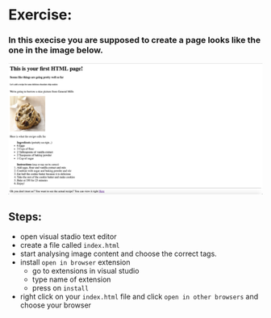 # Exercise:
### In this execise you are supposed to create a page looks like the one in the image below.
![image](./html_exercise.png)

## Steps:
- open visual stadio text editor
- create a file called ```index.html```
- start analysing image content and choose the correct tags.
- install ```open in browser``` extension
  - go to extensions in visual studio
  - type name of extension
  - press on ```install```
- right click on your ```index.html``` file and click ```open in other browsers``` and choose your browser
